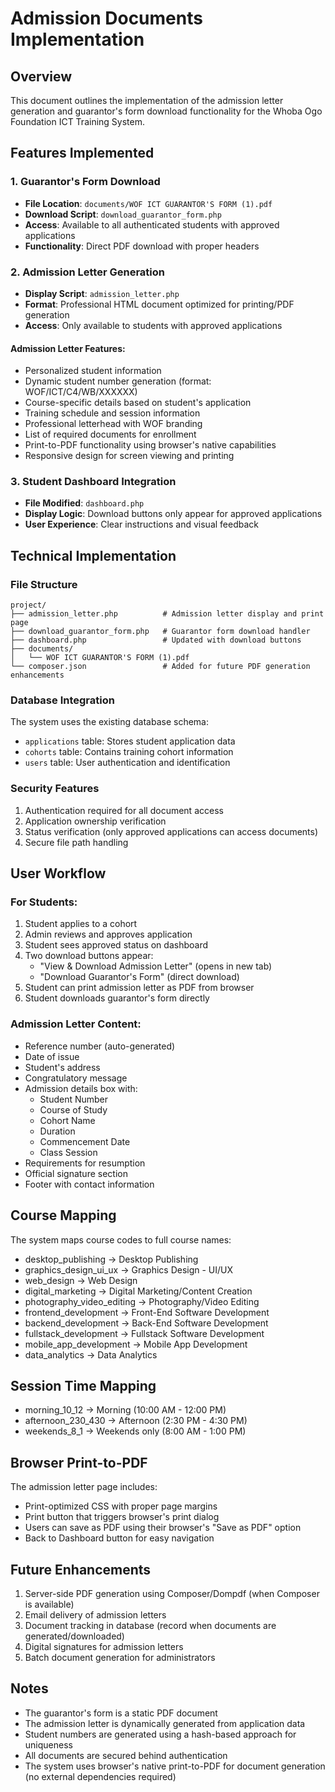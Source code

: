 # Admission Documents Implementation

## Overview
This document outlines the implementation of the admission letter generation and guarantor's form download functionality for the Whoba Ogo Foundation ICT Training System.

## Features Implemented

### 1. Guarantor's Form Download
- **File Location**: `documents/WOF ICT GUARANTOR'S FORM (1).pdf`
- **Download Script**: `download_guarantor_form.php`
- **Access**: Available to all authenticated students with approved applications
- **Functionality**: Direct PDF download with proper headers

### 2. Admission Letter Generation
- **Display Script**: `admission_letter.php`
- **Format**: Professional HTML document optimized for printing/PDF generation
- **Access**: Only available to students with approved applications

#### Admission Letter Features:
- Personalized student information
- Dynamic student number generation (format: WOF/ICT/C4/WB/XXXXXX)
- Course-specific details based on student's application
- Training schedule and session information
- Professional letterhead with WOF branding
- List of required documents for enrollment
- Print-to-PDF functionality using browser's native capabilities
- Responsive design for screen viewing and printing

### 3. Student Dashboard Integration
- **File Modified**: `dashboard.php`
- **Display Logic**: Download buttons only appear for approved applications
- **User Experience**: Clear instructions and visual feedback

## Technical Implementation

### File Structure
```
project/
├── admission_letter.php          # Admission letter display and print page
├── download_guarantor_form.php   # Guarantor form download handler
├── dashboard.php                 # Updated with download buttons
├── documents/
│   └── WOF ICT GUARANTOR'S FORM (1).pdf
└── composer.json                 # Added for future PDF generation enhancements
```

### Database Integration
The system uses the existing database schema:
- `applications` table: Stores student application data
- `cohorts` table: Contains training cohort information
- `users` table: User authentication and identification

### Security Features
1. Authentication required for all document access
2. Application ownership verification
3. Status verification (only approved applications can access documents)
4. Secure file path handling

## User Workflow

### For Students:
1. Student applies to a cohort
2. Admin reviews and approves application
3. Student sees approved status on dashboard
4. Two download buttons appear:
   - "View & Download Admission Letter" (opens in new tab)
   - "Download Guarantor's Form" (direct download)
5. Student can print admission letter as PDF from browser
6. Student downloads guarantor's form directly

### Admission Letter Content:
- Reference number (auto-generated)
- Date of issue
- Student's address
- Congratulatory message
- Admission details box with:
  - Student Number
  - Course of Study
  - Cohort Name
  - Duration
  - Commencement Date
  - Class Session
- Requirements for resumption
- Official signature section
- Footer with contact information

## Course Mapping
The system maps course codes to full course names:
- desktop_publishing → Desktop Publishing
- graphics_design_ui_ux → Graphics Design - UI/UX
- web_design → Web Design
- digital_marketing → Digital Marketing/Content Creation
- photography_video_editing → Photography/Video Editing
- frontend_development → Front-End Software Development
- backend_development → Back-End Software Development
- fullstack_development → Fullstack Software Development
- mobile_app_development → Mobile App Development
- data_analytics → Data Analytics

## Session Time Mapping
- morning_10_12 → Morning (10:00 AM - 12:00 PM)
- afternoon_230_430 → Afternoon (2:30 PM - 4:30 PM)
- weekends_8_1 → Weekends only (8:00 AM - 1:00 PM)

## Browser Print-to-PDF
The admission letter page includes:
- Print-optimized CSS with proper page margins
- Print button that triggers browser's print dialog
- Users can save as PDF using their browser's "Save as PDF" option
- Back to Dashboard button for easy navigation

## Future Enhancements
1. Server-side PDF generation using Composer/Dompdf (when Composer is available)
2. Email delivery of admission letters
3. Document tracking in database (record when documents are generated/downloaded)
4. Digital signatures for admission letters
5. Batch document generation for administrators

## Notes
- The guarantor's form is a static PDF document
- The admission letter is dynamically generated from application data
- Student numbers are generated using a hash-based approach for uniqueness
- All documents are secured behind authentication
- The system uses browser's native print-to-PDF for document generation (no external dependencies required)
